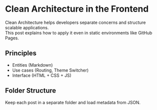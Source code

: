 # Clean Architecture in the Frontend

Clean Architecture helps developers separate concerns and structure scalable applications.  
This post explains how to apply it even in static environments like GitHub Pages.

## Principles

- Entities (Markdown)
- Use cases (Routing, Theme Switcher)
- Interface (HTML + CSS + JS)

## Folder Structure

Keep each post in a separate folder and load metadata from JSON.

